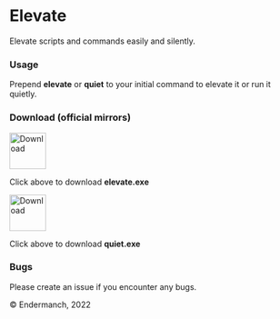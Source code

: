 # Elevate
Elevate scripts and commands easily and silently.

### Usage
Prepend **elevate** or **quiet** to your initial command to elevate it or run it quietly.

### Download (official mirrors)
<a href="https://dl.malwarewatch.org/software/useful/utilities/elevate.exe"><img src="https://dl.malwarewatch.org/theme/images/download.png" alt="Download" width="64"></a>
<p>Click above to download <b>elevate.exe</b></p>

<a href="https://dl.malwarewatch.org/software/useful/utilities/quiet.exe"><img src="https://dl.malwarewatch.org/theme/images/download.png" alt="Download" width="64"></a>
<p>Click above to download <b>quiet.exe</b></p>

### Bugs
Please create an issue if you encounter any bugs.

© Endermanch, 2022
